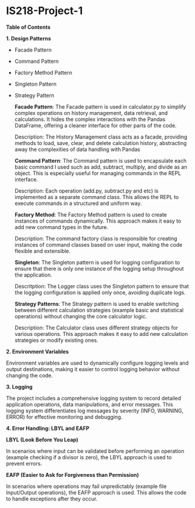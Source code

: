 # IS218-Project-1

**Table of Contents**

**1. Design Patterns**

- Facade Pattern
- Command Pattern
- Factory Method Pattern
- Singleton Pattern
- Strategy Pattern
   
   **Facade Pattern**: The Facade pattern is used in calculator.py to simplify complex operations on history management, data retrieval, and calculations. It hides the complex interactions with the Pandas DataFrame, offering a cleaner interface for other parts of the code.
  
  Description: The History Management class acts as a facade, providing methods to load, save, clear, and delete calculation history, abstracting away the complexities of data handling with Pandas
   
   **Command Pattern**: The Command pattern is used to encapsulate each basic command I used such as add, subtract, multiply, and divide as an object. This is especially useful for managing commands in the REPL interface.
  
  Description: Each operation (add.py, subtract.py and etc) is implemented as a separate command class. This allows the REPL to execute commands in a structured and 
 uniform way.
   
   **Factory Method**: The Factory Method pattern is used to create instances of commands dynamically. This approach makes it easy to add new command types in the future.

   Description: The command factory class is responsible for creating instances of command classes based on user input, making the code flexible and extensible.
   
   **Singleton**: The Singleton pattern is used for logging configuration to ensure that there is only one instance of the logging setup throughout the application.

   Descritption: The Logger class uses the Singleton pattern to ensure that the logging configuration is applied only once, avoiding duplicate logs.
   
   **Strategy Patterns**: The Strategy pattern is used to enable switching between different calculation strategies (example basic and statistical operations) without changing the core calculator logic.

    Description: The Calculator class uses different strategy objects for various operations. This approach makes it easy to add new calculation strategies or modify existing ones.
   
**2. Environment Variables**

Environment variables are used to dynamically configure logging levels and output destinations, making it easier to control logging behavior without changing the code.
   
**3. Logging**

   The project includes a comprehensive logging system to record detailed application operations, data manipulations, and error messages. This logging system differentiates log messages by severity (INFO, WARNING, ERROR) for effective monitoring and debugging.
   
   
**4. Error Handling: LBYL and EAFP**
   
**LBYL (Look Before You Leap)**

In scenarios where input can be validated before performing an operation (example checking if a divisor is zero), the LBYL approach is used to prevent errors.

**EAFP (Easier to Ask for Forgiveness than Permission)**

In scenarios where operations may fail unpredictably (example file Input/Output operations), the EAFP approach is used. This allows the code to handle exceptions after they occur.
